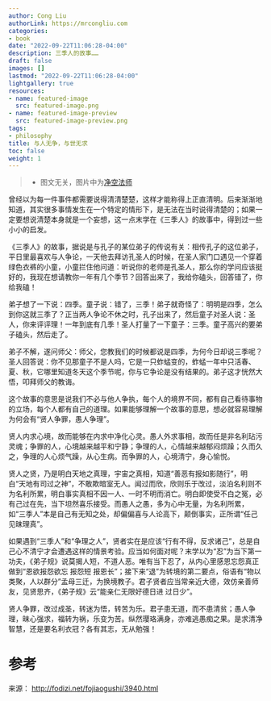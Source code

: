 ```yaml
---
author: Cong Liu
authorLink: https://mrcongliu.com
categories:
- book
date: "2022-09-22T11:06:28-04:00"
description: 三季人的故事……
draft: false
images: []
lastmod: "2022-09-22T11:06:28-04:00"
lightgallery: true
resources:
- name: featured-image
  src: featured-image.png
- name: featured-image-preview
  src: featured-image-preview.png
tags:
- philosophy
title: 与人无争，与世无求
toc: false
weight: 1
---
```


>- 图文无关，图片中为[净空法师](https://en.wikipedia.org/wiki/Chin_Kung)

曾经以为每一件事件都需要说得清清楚楚，这样才能称得上正直清明。后来渐渐地知道，其实很多事情发生在一个特定的情形下，是无法在当时说得清楚的；如果一定要想说清楚本身就是一个妄想，这一点末学在《三季人》的故事中，得到过一些小小的启发。

《三季人》的故事，据说是与孔子的某位弟子的传说有关：相传孔子的这位弟子，平日里最喜欢与人争论，一天他去拜访孔圣人的时候，在圣人家门口遇见一个穿着绿色衣裤的小童，小童拦住他问道：听说你的老师是孔圣人，那么你的学问应该挺好的，我现在想请教你一年有几个季节？回答出来了，我给你磕头，回答错了，你给我磕！

弟子想了一下说：四季。童子说：错了，三季！弟子就奇怪了：明明是四季，怎么到你这就三季了？正当两人争论不休之时，孔子出来了，然后童子对圣人说：圣人，你来评评理！一年到底有几季！圣人打量了一下童子：三季。童子高兴的要弟子磕头，然后走了。

弟子不解，遂问师父：师父，您教我们的时候都说是四季，为何今日却说三季呢？圣人回答说：你不见那童子不是人吗，它是一只蚱蜢变的，蚱蜢一年中只活春、夏、秋，它哪里知道冬天这个季节呢，你与它争论是没有结果的。弟子这才恍然大悟，叩拜师父的教诲。

这个故事的意思是说我们不必与他人争执，每个人的境界不同，都有自己看待事物的立场，每个人都有自己的道理。如果能够理解一个故事的意思，想必就容易理解为何会有“贤人争罪，愚人争理”。

贤人内求心境，故而能够在内求中净化心灵。愚人外求事相，故而任是非名利玷污灵魂；争罪的人，心境越来越平和宁静；争理的人，心情越来越郁闷烦躁；久而久之，争理的人心烦气躁，从心生病。而争罪的人，心境清宁，身心愉悦。

贤人之贤，乃是明白天地之真理，宇宙之真相，知道“善恶有报如影随行”，明白“天地有司过之神”，不敢欺暗室无人。闻过而欣，欣则乐于改过，淡泊名利则不为名利所累，明白事实真相不因一人、一时不明而消亡。明白即使受不白之冤，必有己过在先，当下坦然喜乐接受。而愚人之愚，多为心中无量，为名利所累，如“三季人”本是自己有无知之处，却偏偏喜与人论高下，颠倒事实，正所谓“任己见昧理真”。

如果遇到“三季人”和“争理之人”，贤者实在是应该“行有不得，反求诸己”，总是自己心不清宁才会遭遇这样的情景考验。应当如何面对呢？末学以为“忍”为当下第一功夫，《弟子规》说莫揭人短，不道人恶。唯有当下忍了，从内心里感恩忘怨真正做到“恩欲报怨欲忘 报怨短 报恩长”；接下来“退”为转境的第二要点，俗语有“物以类聚，人以群分”孟母三迁，为换境教子。君子贤者应当常亲近大德，效仿亲善师友，见贤思齐，《弟子规》云“能亲仁无限好德日进 过日少”。

贤人争罪，改过成圣，转迷为悟，转苦为乐。君子患无道，而不患清贫；愚人争理，昧心强求，福转为祸，乐变为苦。纵然璎珞满身，亦难逃愚痴之果。是求清净智慧，还是要名利衣冠？各有其志，无从勉强！

# 参考

来源： http://fodizi.net/fojiaogushi/3940.html